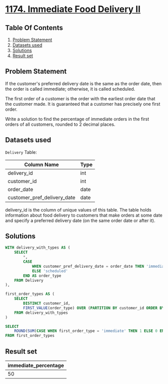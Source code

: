 # [1174. Immediate Food Delivery II](https://leetcode.com/problems/immediate-food-delivery-ii/description/)

## Table Of Contents
1. [Problem Statement](#problem-statement)
2. [Datasets used](#datasets-used)
3. [Solutions](#solutions)
4. [Result set](#result-set)

## Problem Statement

If the customer's preferred delivery date is the same as the order date, then the order is called immediate; otherwise, it is called scheduled.

The first order of a customer is the order with the earliest order date that the customer made. It is guaranteed that a customer has precisely one first order.

Write a solution to find the percentage of immediate orders in the first orders of all customers, rounded to 2 decimal places.

## Datasets used

```Delivery``` Table:

| Column Name                 | Type    |
| --------------------------- | ------- |
| delivery_id                 | int     |
| customer_id                 | int     |
| order_date                  | date    |
| customer_pref_delivery_date | date    |

delivery_id is the column of unique values of this table.
The table holds information about food delivery to customers that make orders at some date and specify a preferred delivery date (on the same order date or after it).

## Solutions

```sql
WITH delivery_with_types AS (
    SELECT
        *,
        CASE
            WHEN customer_pref_delivery_date = order_date THEN 'immediate'
            ELSE 'scheduled'
        END AS order_type
    FROM Delivery
),

first_order_types AS (
    SELECT
        DISTINCT customer_id,
        FIRST_VALUE(order_type) OVER (PARTITION BY customer_id ORDER BY order_date) AS first_order_type
    FROM delivery_with_types
)

SELECT
    ROUND(SUM(CASE WHEN first_order_type = 'immediate' THEN 1 ELSE 0 END) * 100.0 / (SELECT COUNT(*) FROM first_order_types), 2) AS immediate_percentage 
FROM first_order_types
```

## Result set

| immediate_percentage |
| -------------------- |
| 50                   |